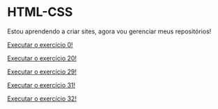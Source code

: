 # HTML-CSS
 
Estou aprendendo a criar sites, agora vou gerenciar meus repositórios!

<a href='https://github.com/FhabioHenrique1/HTML-CSS/blob/main/EXERCÍCIOS/ex0/index.html'> Executar o exercício 0!<a>

<a href='https://github.com/FhabioHenrique1/HTML-CSS/blob/main/EXERCÍCIOS/ex20/index.html'> Executar o exercício 20!<a>

<a href='https://github.com/FhabioHenrique1/HTML-CSS/blob/main/EXERCÍCIOS/ex29/index.html'> Executar o exercício 29!<a>

<a href='https://github.com/FhabioHenrique1/HTML-CSS/blob/main/EXERCÍCIOS/ex31/index.html'> Executar o exercício 31!<a>

<a href='https://github.com/FhabioHenrique1/HTML-CSS/blob/main/EXERCÍCIOS/ex32/index.html'> Executar o exercício 32!<a>